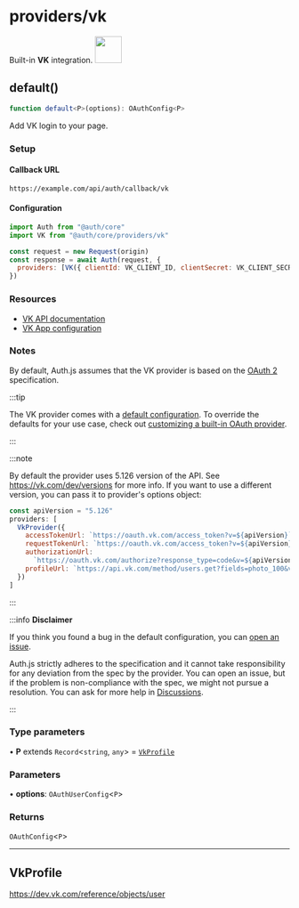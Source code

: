 # providers/vk

<div style={{backgroundColor: "#000", display: "flex", justifyContent: "space-between", color: "#fff", padding: 16}}>
<span>Built-in <b>VK</b> integration.</span>
<a href="https://vk.com/">
  <img style={{display: "block"}} src="https://authjs.dev/img/providers/vk.svg" height="48" />
</a>
</div>

## default()

```ts
function default<P>(options): OAuthConfig<P>
```

Add VK login to your page.

### Setup

#### Callback URL
```
https://example.com/api/auth/callback/vk
```

#### Configuration
```js
import Auth from "@auth/core"
import VK from "@auth/core/providers/vk"

const request = new Request(origin)
const response = await Auth(request, {
  providers: [VK({ clientId: VK_CLIENT_ID, clientSecret: VK_CLIENT_SECRET })],
})
```

### Resources

- [VK API documentation](https://vk.com/dev/first_guide)
- [VK App configuration](https://vk.com/apps?act=manage)

### Notes

By default, Auth.js assumes that the VK provider is
based on the [OAuth 2](https://www.rfc-editor.org/rfc/rfc6749.html) specification.

:::tip

The VK provider comes with a [default configuration](https://github.com/nextauthjs/next-auth/blob/main/packages/core/src/providers/vk.ts).
To override the defaults for your use case, check out [customizing a built-in OAuth provider](https://authjs.dev/guides/providers/custom-provider#override-default-options).

:::

:::note

By default the provider uses 5.126 version of the API. See https://vk.com/dev/versions for more info.
If you want to use a different version, you can pass it to provider's options object:
```js title="pages/api/auth/[...nextauth].js"
const apiVersion = "5.126"
providers: [
  VkProvider({
    accessTokenUrl: `https://oauth.vk.com/access_token?v=${apiVersion}`,
    requestTokenUrl: `https://oauth.vk.com/access_token?v=${apiVersion}`,
    authorizationUrl:
      `https://oauth.vk.com/authorize?response_type=code&v=${apiVersion}`,
    profileUrl: `https://api.vk.com/method/users.get?fields=photo_100&v=${apiVersion}`,
  })
]
```

:::

:::info **Disclaimer**

If you think you found a bug in the default configuration, you can [open an issue](https://authjs.dev/new/provider-issue).

Auth.js strictly adheres to the specification and it cannot take responsibility for any deviation from
the spec by the provider. You can open an issue, but if the problem is non-compliance with the spec,
we might not pursue a resolution. You can ask for more help in [Discussions](https://authjs.dev/new/github-discussions).

:::

### Type parameters

• **P** extends `Record`\<`string`, `any`\> = [`VkProfile`](vk.md#vkprofile)

### Parameters

• **options**: `OAuthUserConfig`\<`P`\>

### Returns

`OAuthConfig`\<`P`\>

***

## VkProfile

https://dev.vk.com/reference/objects/user
